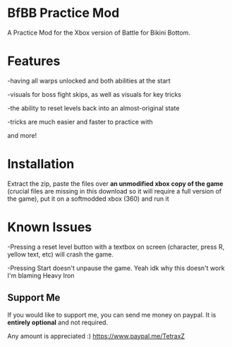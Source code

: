 # BfBB Practice Mod
A Practice Mod for the Xbox version of Battle for Bikini Bottom.

# Features

-having all warps unlocked and both abilities at the start

-visuals for boss fight skips, as well as visuals for key tricks

-the ability to reset levels back into an almost-original state

-tricks are much easier and faster to practice with

and more!

# Installation 

Extract the zip, paste the files over **an unmodified xbox copy of the game** (crucial files are missing in this download so it will require a full version of the game), put it on a softmodded xbox (360) and run it

# Known Issues

-Pressing a reset level button with a textbox on screen (character, press R, yellow text, etc) will crash the game.

-Pressing Start doesn't unpause the game.   Yeah idk why this doesn't work I'm blaming Heavy Iron





## Support Me 
If you would like to support me, you can send me money on paypal. It is **entirely optional** and not required. 

Any amount is appreciated :) https://www.paypal.me/TetraxZ

